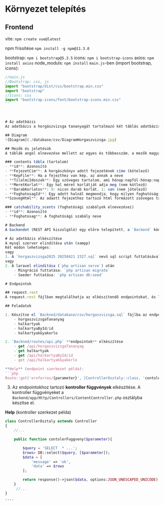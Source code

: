 # Környezet telepítés

## Frontend
vite: `npm create vue@latest`

npm frissítése
`npm install -g npm@11.3.0`

bootstrap: `npm i bootstrap@5.3.5`
icons: `npm i bootstrap-icons`
axios: `npm install axios`
node_moduls: `npm install`
`main.js`-ben (import bootstrap, icons):
```js
//main.js
//Bootstrap: css, js
import "bootstrap/dist/css/bootstrap.min.css"
import "bootstrap"
//Icons: css
import "bootstrap-icons/font/bootstrap-icons.min.css"
``



# Az adatbázis
Az adatbázis a horgászvizsga tananyagát tartalmazó két táblás adatbázis kicsit leegyszerűsített formában.

## Diagram
![Diagram](./database/csv/DiagramHorgaszvizsga.jpg)

## Mezők és jeletésük
A táblák angol elnevezése mellett az egyes és többesszám, a mezők magyar elnevezése mellett, pedig a jobb érthetőség miatt döntöttünk.

### contents tábla (tartalom)
- **id**: Azonosító
- **FejezetCim**: A horgászkönyv adott fejezetének címe (kötelező)
- **KepFile**: Ha a fejezthez van kép, az annak a neve
- **TilalmiIdoszak**: Egy szöveges tartalom, ami hónap:napTól-hónap:napIg formában írja le a tilami időszakok (nem kötelező)
- **MeretKorlat**: Egy hal méret korlátját adja meg (nem kötlező)
- **DarabKorlatos**: 0: nicsn darab korlát, 1: van (nem jötelező)
- **FoghatosagId**: Egy adott halnál megmondja, hogy milyen foghatósági korlátok vonatkoznak rá. (nem kötelező)
**SzovegHtml**: Az adaott fejezethez tartozó html formázott zsöveges tartalom

### catchability_scents (foghatósági szabályok elnevezései)
- **id**: Azonosító
- **Foghatosag**: A foghatósági szabály neve

# Backend
A backendet (REST API kiszolgáló) egy előre telepített, a `Backend` könytárban  található laravel segítségével készítse el.

# Az adatbázis elkészítése
A mysql szerver elindítása után (xampp)
Két módon lehetséges:
vagy
1. A `horgaszvizsga2025 20250421 2327.sql` nevű sql script futtatásával
vagy
2. A laravel elinditása (`php artisan serve`) után
    - Mingráció futtatása: `php artisan migrate`
    - Seeder futtatása: `php artisan db:seed`

# Endpointok

## request.rest
A request.rest fájlban megtalálhatja az elkészítendő endpointokat, és leírásukat.

## Feladatok

1. Készítse el `Backned/database/csv/horgaszvizsga.sql` fájlba az endpointok alapjául szolgáló **sql lekérdező parancsokat**.
    - horgaszvizsgaTananyag
    - halkartyak
    - halkartyaById/id
    - halkartyakGyakorlo

2. `Backned/routes/api.php` **endpointok** elkészítése
    - get /api/horgaszvizsgaTananyag
    - get halkartyak
    - get /api/halkartyaById/id
    - get /api/halkartyakGyakorlo

**Help** (endpoint szerkezet példa):
```php
Route::get('eroforras/{parameter}', [ControllerOsztaly::class, 'contolerFuggveny']);
```

3. Az endpointokhoz tartozó **kontroller függvények** elkészítése.
A kontroller függvényeket a `Backend/app/Http/Controllers/ContentController.php` osztályba készítse el.

**Help** (kontroller szerkezet példa)
```php
class ControllerOsztaly extends Controller
{
    //...

    public function contolerFuggveny($parameter){

        $query = 'SELECT  * ...';
        $rows= DB::select($query, [$parameter]);
        $data = [
            'message' => 'ok',
            'data' => $rows
        ];

        return response()->json($data, options:JSON_UNESCAPED_UNICODE);
    }
     //...
}
˛˛˛˛
